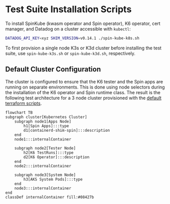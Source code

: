 # Test Suite Installation Scripts

To install SpinKube (kwasm operator and Spin operator), K6 operator, cert manager, and Datadog on a cluster accessible with `kubectl`:

```sh
DATADOG_API_KEY=xyz SHIM_VERSION=v0.14.1 ./spin-kube-k8s.sh
```

To first provision a single node K3s or K3d cluster before installing the test suite, use `spin-kube-k3s.sh` or `spin-kube-k3d.sh`, respectively.

## Default Cluster Configuration

The cluster is configured to ensure that the K6 tester and the Spin apps are running on separate environments. This is done using node selectors during the installation of the K6 operator and Spin runtime class. The result is the following test architecture for a 3 node cluster provisioned with the [default terraform scripts](../terraform/azure/aks/).

```mermaid
flowchart TB
subgraph cluster[Kubernetes Cluster]
    subgraph node1[Apps Node]
        h1[Spin Apps]:::type
        d1[containerd-shim-spin]:::description
    end
    node1:::internalContainer

    subgraph node2[Tester Node]
        h2[K6 TestRuns]:::type
        d2[K6 Operator]:::description
    end
    node2:::internalContainer

    subgraph node3[System Node]
        h3[AKS System Pods]:::type
    end
    node3:::internalContainer
end
classDef internalContainer fill:#08427b
```
